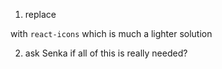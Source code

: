 1) replace  
  <script src="https://use.fontawesome.com/7aa4498f86.js"></script>
  with `react-icons`
  which is much a lighter solution

2) ask Senka if all of this is really needed?
  <link href="https://fonts.googleapis.com/css?family=Ubuntu:300,400,500,700" rel="stylesheet">
  <link href="https://fonts.googleapis.com/css?family=Rubik:300,400,500,700,900&amp;subset=latin-ext" rel="stylesheet">
  <link href="https://fonts.googleapis.com/css?family=Raleway:400,500,600,700,800" rel="stylesheet">
  <link href="https://fonts.googleapis.com/css?family=Lato:300,400,700,900" rel="stylesheet">
  <link href="https://fonts.googleapis.com/css?family=Open+Sans:300,400,600,700" rel="stylesheet">
  <link href="https://fonts.googleapis.com/css?family=Roboto:300,400,500,700,900" rel="stylesheet">
  <link href="https://fonts.googleapis.com/css?family=Montserrat:300,400,500,600,700" rel="stylesheet">
